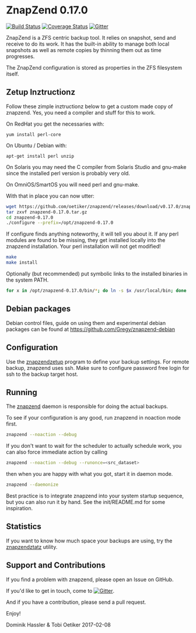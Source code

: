 ZnapZend 0.17.0
===============

[![Build Status](https://travis-ci.org/oetiker/znapzend.svg?branch=master)](https://travis-ci.org/oetiker/znapzend)
[![Coverage Status](https://img.shields.io/coveralls/oetiker/znapzend.svg)](https://coveralls.io/r/oetiker/znapzend?branch=master)
[![Gitter](https://badges.gitter.im/oetiker/znapzend.svg)](https://gitter.im/oetiker/znapzend)

ZnapZend is a ZFS centric backup tool. It relies on snapshot, send and
receive to do its work. It has the built-in ability to manage both local
snapshots as well as remote copies by thinning them out as time progresses.

The ZnapZend configuration is stored as properties in the ZFS filesystem
itself.

Zetup Inztructionz
------------------

Follow these zimple inztructionz below to get a custom made copy of
znapzend. Yes, you need a compiler and stuff for this to work.

On RedHat you get the necessaries with:

    yum install perl-core

On Ubuntu / Debian with:

    apt-get install perl unzip

On Solaris you may need the C compiler from Solaris Studio and gnu-make
since the installed perl version is probably very old.

On OmniOS/SmartOS you will need perl and gnu-make.

With that in place you can now utter:

```sh
wget https://github.com/oetiker/znapzend/releases/download/v0.17.0/znapzend-0.17.0.tar.gz
tar zxvf znapzend-0.17.0.tar.gz
cd znapzend-0.17.0
./configure --prefix=/opt/znapzend-0.17.0
```

If configure finds anything noteworthy, it will tell you about it.  If any
perl modules are found to be missing, they get installed locally into the znapzend
installation. Your perl installation will not get modified!

```sh
make
make install
```

Optionally (but recommended) put symbolic links to the installed binaries in the
system PATH.

```sh
for x in /opt/znapzend-0.17.0/bin/*; do ln -s $x /usr/local/bin; done
```

Debian packages
---------------

Debian control files, guide on using them and experimental debian packages can be found at https://github.com/Gregy/znapzend-debian


Configuration
-------------

Use the [znapzendzetup](doc/znapzendzetup.pod) program to define your backup settings. For remote backup, znapzend uses ssh.
Make sure to configure password free login for ssh to the backup target host.

Running
-------

The [znapzend](doc/znapzend.pod) daemon is responsible for doing the actual backups.

To see if your configuration is any good, run znapzend in noaction mode first.

```sh
znapzend --noaction --debug
```

If you don't want to wait for the scheduler to actually schedule work, you can also force immediate action by calling

```sh
znapzend --noaction --debug --runonce=<src_dataset>
```

then when you are happy with what you got, start it in daemon mode.

```sh
znapzend --daemonize
```

Best practice is to integrate znapzend into your system startup sequence, but you can also
run it by hand. See the init/README.md for some inspiration.

Statistics
----------

If you want to know how much space your backups are using, try the
[znapzendztatz](doc/znapzendztatz.pod) utility.

Support and Contributions
-------------------------
If you find a problem with znapzend, please open an Issue on GitHub.

If you'd like to get in touch, come to [![Gitter](https://badges.gitter.im/oetiker/znapzend.svg)](https://gitter.im/oetiker/znapzend).

And if you have a contribution, please send a pull request.

Enjoy!

Dominik Hassler & Tobi Oetiker
2017-02-08
